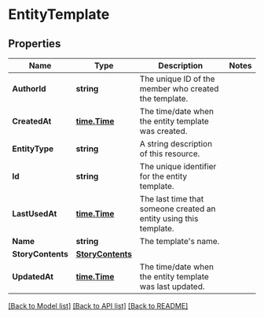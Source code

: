 # EntityTemplate

## Properties

Name | Type | Description | Notes
------------ | ------------- | ------------- | -------------
**AuthorId** | **string** | The unique ID of the member who created the template. | 
**CreatedAt** | [**time.Time**](time.Time.md) | The time/date when the entity template was created. | 
**EntityType** | **string** | A string description of this resource. | 
**Id** | **string** | The unique identifier for the entity template. | 
**LastUsedAt** | [**time.Time**](time.Time.md) | The last time that someone created an entity using this template. | 
**Name** | **string** | The template&#39;s name. | 
**StoryContents** | [**StoryContents**](StoryContents.md) |  | 
**UpdatedAt** | [**time.Time**](time.Time.md) | The time/date when the entity template was last updated. | 

[[Back to Model list]](../README.md#documentation-for-models) [[Back to API list]](../README.md#documentation-for-api-endpoints) [[Back to README]](../README.md)


